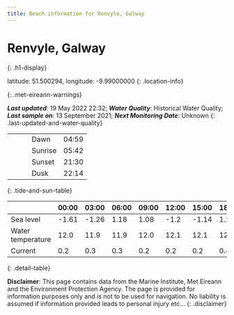 ```yaml
---
title: Beach information for Renvyle, Galway
---
```

# Renvyle, Galway 
{: .h1-display}

latitude: 51.500294, longitude: -9.99000000
{: .location-info}


{: .met-eireann-warnings}

___Last updated___: 19 May 2022 22:32; ___Water Quality___: Historical Water Quality;
___Last sample on___: 13 September 2021; ___Next Monitoring Date___: Unknown
{: .last-updated-and-water-quality}

|   |   |   |   |   |
|---|---|---|---|---|
|   |   |   | Dawn  | 04:59 |
|   |   |   | Sunrise  | 05:42 |
|   |   |   | Sunset  | 21:30 |
|   |   |   | Dusk  | 22:14 |
{: .tide-and-sun-table}

<div></div>

| | 00:00 | 03:00 | 06:00 | 09:00 | 12:00 | 15:00 | 18:00 | 21:00 |
|---|---|---|---|---|---|---|---|---|
| Sea level | -1.61 | -1.26 | 1.18 | 1.08| -1.2 | -1.14 | 1.23 | 1.43 |
| Water temperature | 12.0 | 11.9 | 11.9 | 12.0 | 12.1 | 12.1 | 12.2 | 12.2 |
| Current | 0.2 | 0.3 | 0.3 | 0.2 | 0.2| 0.2 | 0.4 | 0.4 |
{: .detail-table}

__Disclaimer__: This page contains data from the Marine Institute,
Met Eireann and the Environment Protection Agency. The page is provided for
information purposes only and is not to be used for navigation. No liability
is assumed if information provided leads to personal injury etc...
{: .disclaimer}